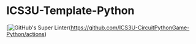 # ICS3U-Template-Python

[![GitHub's Super Linter](https://github.com/JacksonNaufal/ICS3U-CircuitPythonGame-Python/workflows/GitHub's%20Super%20Linter/badge.svg)(https://github.com/ICS3U-CircuitPythonGame-Python/actions)
